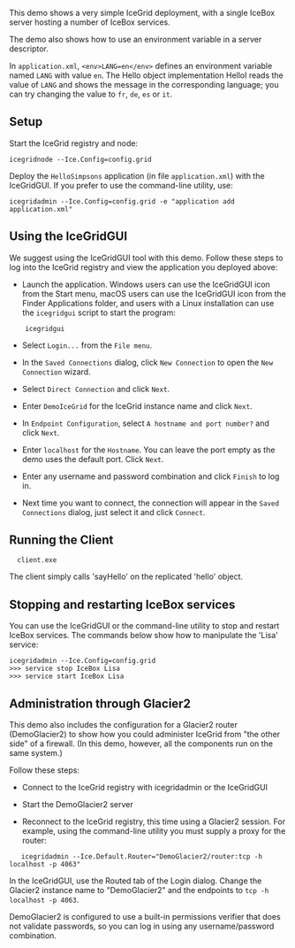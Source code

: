 This demo shows a very simple IceGrid deployment, with a single IceBox
server hosting a number of IceBox services.

The demo also shows how to use an environment variable in a server
descriptor.

In `application.xml`, `<env>LANG=en</env>` defines an environment variable
named `LANG` with value `en`. The Hello object implementation HelloI
reads the value of `LANG` and shows the message in the corresponding
language; you can try changing the value to `fr`, `de`, `es` or `it`.

Setup
-----

Start the IceGrid registry and node:

    icegridnode --Ice.Config=config.grid

Deploy the `HelloSimpsons` application (in file `application.xml`) with
the IceGridGUI. If you prefer to use the command-line utility, use:

    icegridadmin --Ice.Config=config.grid -e "application add application.xml"

Using the IceGridGUI
---------------------

We suggest using the IceGridGUI tool with this demo. Follow these steps to
log into the IceGrid registry and view the application you deployed above:

  - Launch the application. Windows users can use the IceGridGUI
    icon from the Start menu, macOS users can use the IceGridGUI
    icon from the Finder Applications folder, and users with a Linux
    installation can use the `icegridgui` script to start the
    program:
```
    icegridgui
```
  - Select `Login...` from the `File menu`.

  - In the `Saved Connections` dialog, click `New Connection` to open
    the `New Connection` wizard.

  - Select `Direct Connection` and click `Next`.

  - Enter `DemoIceGrid` for the IceGrid instance name and click `Next`.

  - In `Endpoint Configuration`, select `A hostname and port number?`
    and click `Next`.

  - Enter `localhost` for the `Hostname`. You can leave the port empty
    as the demo uses the default port. Click `Next`.

  - Enter any username and password combination and click `Finish`
    to log in.

  - Next time you want to connect, the connection will appear in the
    `Saved Connections` dialog, just select it and click `Connect`.

Running the Client
------------------

      client.exe

The client simply calls 'sayHello' on the replicated 'hello' object.

Stopping and restarting IceBox services
---------------------------------------

You can use the IceGridGUI or the command-line utility to stop
and restart IceBox services. The commands below show how to manipulate
the 'Lisa' service:

    icegridadmin --Ice.Config=config.grid
    >>> service stop IceBox Lisa
    >>> service start IceBox Lisa

Administration through Glacier2
-------------------------------

This demo also includes the configuration for a Glacier2 router
(DemoGlacier2) to show how you could administer IceGrid from
"the other side" of a firewall. (In this demo, however, all the
components run on the same system.)

Follow these steps:

 - Connect to the IceGrid registry with icegridadmin or the IceGridGUI

 - Start the DemoGlacier2 server

 - Reconnect to the IceGrid registry, this time using a Glacier2
   session. For example, using the command-line utility you must
   supply a proxy for the router:
```
   icegridadmin --Ice.Default.Router="DemoGlacier2/router:tcp -h localhost -p 4063"
```
   In the IceGridGUI, use the Routed tab of the Login dialog.
   Change the Glacier2 instance name to "DemoGlacier2" and the endpoints
   to `tcp -h localhost -p 4063`.

   DemoGlacier2 is configured to use a built-in permissions verifier
   that does not validate passwords, so you can log in using any
   username/password combination.
